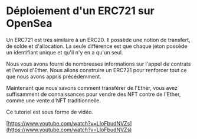 # **Déploiement d'un ERC721 sur OpenSea**


Un ERC721 est très similaire à un ERC20. Il possède une notion de transfert, de solde et d'allocation. La seule différence est que chaque jeton possède un identifiant unique et qu'il n'y en a qu'un seul.

Nous vous avons fourni de nombreuses informations sur l'appel de contrats et l'envoi d'Ether. Nous allons construire un ERC721 pour renforcer tout ce que nous avons appris précédemment.

Maintenant que nous savons comment transférer de l'Ether, vous avez suffisamment de connaissances pour vendre des NFT contre de l'Ether, comme une vente d'NFT traditionnelle.

Ce tutoriel est sous forme de vidéo.

[https://www.youtube.com/watch?v=LIoFbudNVZs](https://www.youtube.com/watch?v=LIoFbudNVZs)